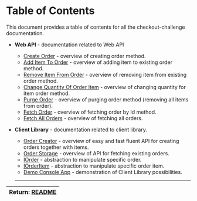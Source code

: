 # Table of Contents

This document provides a table of contents for all the checkout-challenge documentation.

* **Web API** - documentation related to Web API
  * [Create Order](api/create-order.md) - overview of creating order method.
  * [Add Item To Order](api/add-item.md) - overview of adding item to existing order method.
  * [Remove Item From Order](api/remove-item.md) - overview of removing item from existing order method.
  * [Change Quantity Of Order Item](api/change-quantity.md) - overview of changing quantity for item order method.
  * [Purge Order](api/purge-order.md) - overview of purging order method (removing all items from order).
  * [Fetch Order](api/get-order.md) - overview of fetching order by Id method.
  * [Fetch All Orders](api/get-all-orders.md) - overview of fetching all orders.
* **Client Library** - documentation related to client library.
  * [Order Creator](lib/orders-creator.md) - overview of easy and fast fluent API for creating orders together with items.
  * [Order Storage](lib/orders-storage.md) - overview of API for fetching existing orders.
  * [IOrder](lib/order.md) - abstraction to manipulate specific order.
  * [IOrderItem](lib/order.md) - abstraction to manipulate specific order item.
  * [Demo Console App](../Checkout.CustomerLib.Demo/Program.cs) - demonstration of Client Library possibilities.
  
  ---
| Return: [README](../README.md) |
|----|
